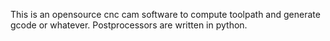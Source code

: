 This is an opensource cnc cam software to compute toolpath and generate gcode or whatever. Postprocessors are written in python.

